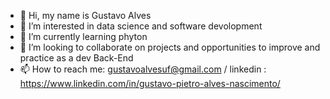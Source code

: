 - 👋 Hi, my name is Gustavo Alves
- 👀 I’m interested in data science and software devolopment
- 🌱 I’m currently learning phyton 
- 💞️ I’m looking to collaborate on projects and opportunities to improve and practice as a dev Back-End
- 📫 How to reach me: gustavoalvesuf@gmail.com / linkedin : https://www.linkedin.com/in/gustavo-pietro-alves-nascimento/


<!---
GustavoAlves-dev/GustavoAlves-dev is a ✨ special ✨ repository because its `README.md` (this file) appears on your GitHub profile.
You can click the Preview link to take a look at your changes.
--->
